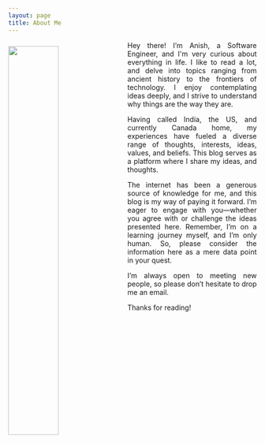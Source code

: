 ```yaml
---
layout: page
title: About Me
---
```


<div>
    <img src="/public/images/Anish.jpg" style="width: 45%; margin-right: 15px; margin-top: 10px; margin-bottom: 10px; float: left">
    <div>
        <p align="justify">
            Hey there! I’m Anish, a Software Engineer, and I'm very curious about everything in life. I like to read a lot, and delve into topics ranging from ancient history to the frontiers of technology. I enjoy contemplating ideas deeply, and I strive to understand why things are the way they are.
        </p>
        <p align="justify">
            Having called India, the US, and currently Canada home, my experiences have fueled a diverse range of thoughts, interests, ideas, values, and beliefs. This blog serves as a platform where I share my ideas, and thoughts.
        </p>
        <p align="justify">
            The internet has been a generous source of knowledge for me, and this blog is my way of paying it forward. I’m eager to engage with you—whether you agree with or challenge the ideas presented here. Remember, I’m on a learning journey myself, and I’m only human. So, please consider the information here as a mere data point in your quest.
        </p>
        <p align="justify">
            I’m always open to meeting new people, so please don’t hesitate to drop me an email.
        </p>
        <p align="justify">
            Thanks for reading!
        </p>
    </div>
</div>